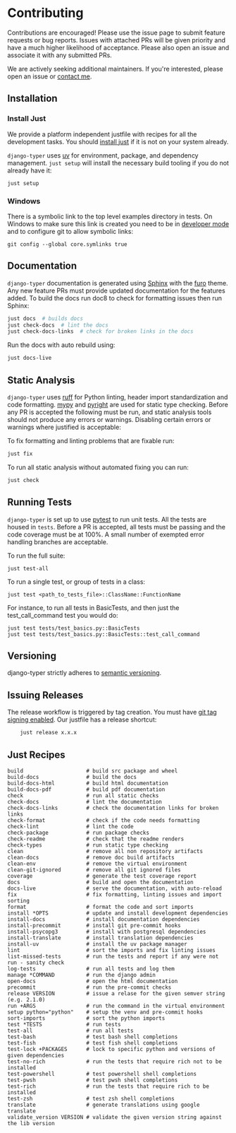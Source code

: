 # Contributing

Contributions are encouraged! Please use the issue page to submit feature requests or bug reports. Issues with attached PRs will be given priority and have a much higher likelihood of acceptance. Please also open an issue and associate it with any submitted PRs.

We are actively seeking additional maintainers. If you're interested, please open an issue or [contact me](https://github.com/bckohan).

## Installation

### Install Just

We provide a platform independent justfile with recipes for all the development tasks. You should [install just](https://just.systems/man/en/installation.html) if it is not on your system already.

`django-typer` uses [uv](https://docs.astral.sh/uv) for environment, package, and dependency management. ``just setup`` will install the necessary build tooling if you do not already have it:

```shell
just setup
```

### Windows

There is a symbolic link to the top level examples directory in tests. On Windows to make sure this link is created you need to be in [developer mode](https://learn.microsoft.com/en-us/windows/apps/get-started/enable-your-device-for-development) and to configure git to allow symbolic links:

```console
git config --global core.symlinks true
```

## Documentation

`django-typer` documentation is generated using [Sphinx](https://www.sphinx-doc.org) with the [furo](https://github.com/pradyunsg/furo) theme. Any new feature PRs must provide updated documentation for the features added. To build the docs run doc8 to check for formatting issues then run Sphinx:

```bash
just docs  # builds docs
just check-docs  # lint the docs
just check-docs-links  # check for broken links in the docs
```

Run the docs with auto rebuild using:

```bash
just docs-live
```

## Static Analysis

`django-typer` uses [ruff](https://docs.astral.sh/ruff/) for Python linting, header import standardization and code formatting. [mypy](http://mypy-lang.org/) and [pyright](https://github.com/microsoft/pyright) are used for static type checking. Before any PR is accepted the following must be run, and static analysis tools should not produce any errors or warnings. Disabling certain errors or warnings where justified is acceptable:

To fix formatting and linting problems that are fixable run:

```bash
just fix
```

To run all static analysis without automated fixing you can run:

```bash
just check
```

## Running Tests

`django-typer` is set up to use [pytest](https://docs.pytest.org) to run unit tests. All the tests are housed in `tests`. Before a PR is accepted, all tests must be passing and the code coverage must be at 100%. A small number of exempted error handling branches are acceptable.

To run the full suite:

```shell
just test-all
```

To run a single test, or group of tests in a class:

```shell
just test <path_to_tests_file>::ClassName::FunctionName
```

For instance, to run all tests in BasicTests, and then just the test_call_command test you would do:

```shell
just test tests/test_basics.py::BasicTests
just test tests/test_basics.py::BasicTests::test_call_command
```

## Versioning

django-typer strictly adheres to [semantic versioning](https://semver.org).

## Issuing Releases

The release workflow is triggered by tag creation. You must have [git tag signing enabled](https://docs.github.com/en/authentication/managing-commit-signature-verification/signing-commits). Our justfile has a release shortcut:

```bash
    just release x.x.x
```

## Just Recipes

```
build                    # build src package and wheel
build-docs               # build the docs
build-docs-html          # build html documentation
build-docs-pdf           # build pdf documentation
check                    # run all static checks
check-docs               # lint the documentation
check-docs-links         # check the documentation links for broken links
check-format             # check if the code needs formatting
check-lint               # lint the code
check-package            # run package checks
check-readme             # check that the readme renders
check-types              # run static type checking
clean                    # remove all non repository artifacts
clean-docs               # remove doc build artifacts
clean-env                # remove the virtual environment
clean-git-ignored        # remove all git ignored files
coverage                 # generate the test coverage report
docs                     # build and open the documentation
docs-live                # serve the documentation, with auto-reload
fix                      # fix formatting, linting issues and import sorting
format                   # format the code and sort imports
install *OPTS            # update and install development dependencies
install-docs             # install documentation dependencies
install-precommit        # install git pre-commit hooks
install-psycopg3         # install with postgresql dependencies
install-translate        # install translation dependencies
install-uv               # install the uv package manager
lint                     # sort the imports and fix linting issues
list-missed-tests        # run the tests and report if any were not run - sanity check
log-tests                # run all tests and log them
manage *COMMAND          # run the django admin
open-docs                # open the html documentation
precommit                # run the pre-commit checks
release VERSION          # issue a relase for the given semver string (e.g. 2.1.0)
run +ARGS                # run the command in the virtual environment
setup python="python"    # setup the venv and pre-commit hooks
sort-imports             # sort the python imports
test *TESTS              # run tests
test-all                 # run all tests
test-bash                # test bash shell completions
test-fish                # test fish shell completions
test-lock +PACKAGES      # lock to specific python and versions of given dependencies
test-no-rich             # run the tests that require rich not to be installed
test-powershell          # test powershell shell completions
test-pwsh                # test pwsh shell completions
test-rich                # run the tests that require rich to be installed
test-zsh                 # test zsh shell completions
translate                # generate translations using google translate
validate_version VERSION # validate the given version string against the lib version
```